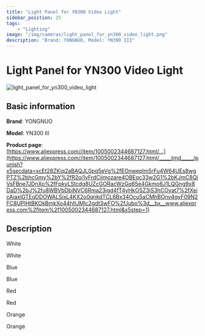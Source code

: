 ```yaml
---
title: "Light Panel for YN300 Video Light"
sidebar_position: 25
tags:
    - "Lighting"
image: "/img/cameras/light_panel_for_yn300_video_light.png"
description: "Brand: YONGNUO, Model: YN300 III"
---
```

# Light Panel for YN300 Video Light

![light_panel_for_yn300_video_light](/img/cameras/light_panel_for_yn300_video_light.png)

## Basic information

**Brand**: YONGNUO

**Model**: YN300 III

**Product page**: [https://www.aliexpress.com//item/1005002344687127.html/...](https://www.aliexpress.com//item/1005002344687127.html/_____tmd_____/punish?x5secdata=xcEt28ZKiq2aBAQJL0pq5eVg%2fEOnweplm5rFu4W64UEs8wgPTZ%2bhcGmy%2bY%2fR2oi1yFrdCijmozare4OBEqc33w2G1%2bKJmC8QiVsFBne7JDnXo%2fFpkyLStcdg8UZcGORacWzGq65e4Gkmo6J1LQGng9x8DaD%2bJ%2fu8WBVbDbiNVC6Rma23igd4fT4yHkOSZ3iS3hCOyat7%2fXeicAiaxlGTEqDDOWALSixL4KX2o0qnkdTCL6Bx34Ocu5aCMhBOnv4qyF09N2FC8UPlHtBKOkBmkXo44hltJMlc2gdt3wFO%2fJubo%3d__bx__www.aliexpress.com%2fitem%2f1005002344687127.html&x5step=1)

## Description

White

White

Blue

Blue

Red

Red

Orange

Orange



